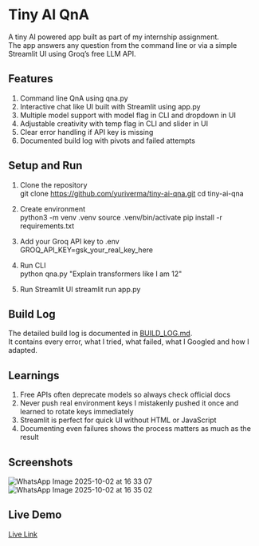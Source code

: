 # Tiny AI QnA

A tiny AI powered app built as part of my internship assignment.  
The app answers any question from the command line or via a simple Streamlit UI using Groq’s free LLM API.

## Features
1. Command line QnA using qna.py  
2. Interactive chat like UI built with Streamlit using app.py  
3. Multiple model support with model flag in CLI and dropdown in UI  
4. Adjustable creativity with temp flag in CLI and slider in UI  
5. Clear error handling if API key is missing  
6. Documented build log with pivots and failed attempts  

## Setup and Run

1. Clone the repository  
git clone https://github.com/yuriverma/tiny-ai-qna.git
cd tiny-ai-qna


2. Create environment  
python3 -m venv .venv
source .venv/bin/activate
pip install -r requirements.txt

3. Add your Groq API key to .env  
GROQ_API_KEY=gsk_your_real_key_here

4. Run CLI  
python qna.py "Explain transformers like I am 12"

5. Run Streamlit UI 
streamlit run app.py


## Build Log
The detailed build log is documented in [BUILD_LOG.md](BUILD_LOG.md).  
It contains every error, what I tried, what failed, what I Googled and how I adapted.

## Learnings
1. Free APIs often deprecate models so always check official docs  
2. Never push real environment keys I mistakenly pushed it once and learned to rotate keys immediately  
3. Streamlit is perfect for quick UI without HTML or JavaScript  
4. Documenting even failures shows the process matters as much as the result  

## Screenshots
![WhatsApp Image 2025-10-02 at 16 33 07](https://github.com/user-attachments/assets/41242b35-3958-4a69-aed4-29d1953ec528)
![WhatsApp Image 2025-10-02 at 16 35 02](https://github.com/user-attachments/assets/8e71cdaf-5bc2-4906-87a8-531c6fc50cf1)


## Live Demo
[Live Link](https://tiny-ai-qna.streamlit.app/)
